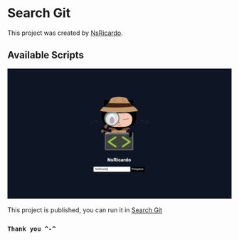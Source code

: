 # Search Git

This project was created by [NsRicardo](https://github.com/NsRicardo/).

## Available Scripts

![Screen](.\src\Capturar.PNG)

This project is published, you can run it in [Search Git](https://search-git-iota.vercel.app)

### `Thank you ^-^`
